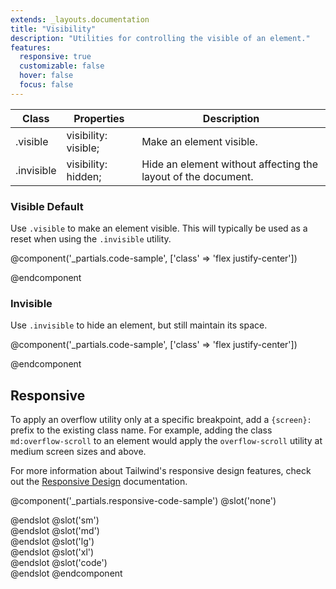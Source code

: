 ```yaml
---
extends: _layouts.documentation
title: "Visibility"
description: "Utilities for controlling the visible of an element."
features:
  responsive: true
  customizable: false
  hover: false
  focus: false
---
```


<div class="border-t border-grey-lighter">
  <table class="w-full text-left table-collapse">
    <colgroup>
      <col class="w-1/5">
      <col class="w-1/4">
      <col>
    </colgroup>
    <thead>
      <tr>
        <th class="text-sm font-semibold text-grey-darker p-2 bg-grey-lightest">Class</th>
        <th class="text-sm font-semibold text-grey-darker p-2 bg-grey-lightest">Properties</th>
        <th class="text-sm font-semibold text-grey-darker p-2 bg-grey-lightest">Description</th>
      </tr>
    </thead>
    <tbody class="align-baseline">
      <tr>
        <td class="p-2 border-t border-smoke font-mono text-xs text-purple-dark">.visible</td>
        <td class="p-2 border-t border-smoke font-mono text-xs text-blue-dark">visibility: visible;</td>
        <td class="p-2 border-t border-smoke text-sm text-grey-darker">Make an element visible.</td>
      </tr>
      <tr>
        <td class="p-2 border-t border-smoke-light font-mono text-xs text-purple-dark">.invisible</td>
        <td class="p-2 border-t border-smoke-light font-mono text-xs text-blue-dark">visibility: hidden;</td>
        <td class="p-2 border-t border-smoke-light text-sm text-grey-darker">Hide an element without affecting the layout of the document.</td>
      </tr>
    </tbody>
  </table>
</div>

### Visible <span class="ml-2 font-semibold text-slate-light text-sm uppercase tracking-wide">Default</span>

Use `.visible` to make an element visible. This will typically be used as a reset when using the `.invisible` utility.

@component('_partials.code-sample', ['class' => 'flex justify-center'])
<div class="visible bg-smoke w-24 h-24 radius-full"></div>
@endcomponent

### Invisible

Use `.invisible` to hide an element, but still maintain its space.

@component('_partials.code-sample', ['class' => 'flex justify-center'])
<div class="invisible bg-smoke w-24 h-24 radius-full"></div>
@endcomponent

## Responsive

To apply an overflow utility only at a specific breakpoint, add a `{screen}:` prefix to the existing class name. For example, adding the class `md:overflow-scroll` to an element would apply the `overflow-scroll` utility at medium screen sizes and above.

For more information about Tailwind's responsive design features, check out the [Responsive Design](/docs/responsive-design) documentation.

@component('_partials.responsive-code-sample')
@slot('none')
<div class="flex justify-center">
  <div class="visible bg-smoke w-24 h-24 radius-full"></div>
</div>
@endslot
@slot('sm')
<div class="flex justify-center">
  <div class="invisible bg-smoke w-24 h-24 radius-full"></div>
</div>
@endslot
@slot('md')
<div class="flex justify-center">
  <div class="visible bg-smoke w-24 h-24 radius-full"></div>
</div>
@endslot
@slot('lg')
<div class="flex justify-center">
  <div class="invisible bg-smoke w-24 h-24 radius-full"></div>
</div>
@endslot
@slot('xl')
<div class="flex justify-center">
  <div class="visible bg-smoke w-24 h-24 radius-full"></div>
</div>
@endslot
@slot('code')
<div class="none:visible sm:invisible md:visible lg:invisible xl:visible ..."></div>
@endslot
@endcomponent
